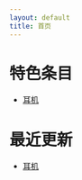 ```yaml
---
layout: default
title: 首页
---
```


# 特色条目

- <a href="http://xuanxuebaike.github.io/wiki/%E8%80%B3%E6%9C%BA">耳机</a>

# 最近更新

- <a href="http://xuanxuebaike.github.io/wiki/%E8%80%B3%E6%9C%BA">耳机</a>